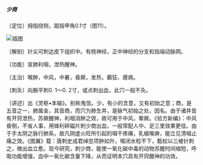 ##### 少商

〔定位〕拇指挠侧，距指甲角0.1寸（图11）。

![插图](./img/图11.jpg)

〔解剖〕针尖可刺达皮下组织中。有桡神经，正中神经的分支和指端动脉网。

〔功能〕宣肺利咽，泄热醒神。

〔主治〕喉肿，中风，中暑，昏厥，发热，癫狂、癔病。

〔刺灸〕向腕平刺0. 1〜0. 2寸，或点刺出血，此穴一般不灸。

〔讲述〕出《灵枢•本输》。别称鬼信。少，有小的含意，又有初始之意；商，是五音之一，肺属金，其音商，而穴为肺生井，是脉气初始之处，因名。由于诸井皆有开窍泄热，苏厥醒神，利咽消肿之效，故可用于中风，晕厥。《验方新编》：中风昏倒，不省人事，用锋利碎磁片刺少商出血，一般常配人中、足三里效果更佳。由于手太阴之脉行肺系，故凡阴虚火旺所引起的咽干疼痛，乳蛾喉痹，能立见清咽止痛之效。《图翼》载：唐刺史成君绰忽项肿如升，喉闭水粒不下，甄权以三棱针刺之，微出血立愈。现今研究，刺少商，能使一氧化碳中毒的动物苏醒时间缩短，呼吸功能增强，血中一氧化碳含量下降，从而证明本穴具有开窍醒神的功效。